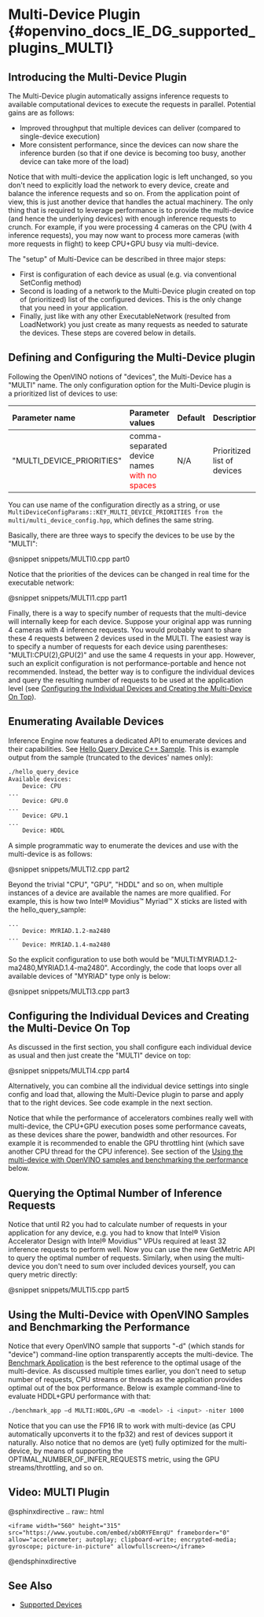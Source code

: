 # Multi-Device Plugin {#openvino_docs_IE_DG_supported_plugins_MULTI}

## Introducing the Multi-Device Plugin

The Multi-Device plugin automatically assigns inference requests to available computational devices to execute the requests in parallel. Potential gains are as follows:
* Improved throughput that multiple devices can deliver (compared to single-device execution)
* More consistent performance, since the devices can now share the inference burden
(so that if one device is becoming too busy, another device can take more of the load)

Notice that with multi-device the application logic is left unchanged, so you don't need to explicitly load the network to every device, create and balance the inference requests and so on. From the application point of view, this is just another device that handles the actual machinery. 
The only thing that is required to leverage performance is to provide the multi-device (and hence the underlying devices) with enough inference requests to crunch.
For example, if you were processing 4 cameras on the CPU (with 4 inference requests), you may now want to process more cameras (with more requests in flight) to keep CPU+GPU busy via multi-device.

The "setup" of Multi-Device can be described in three major steps:
* First is configuration of each device as usual (e.g. via conventional SetConfig method)
* Second is loading of a network to the Multi-Device plugin created on top of (prioritized) list of the  configured devices. This is the only change that you need in your application.
* Finally, just like with any other ExecutableNetwork (resulted from LoadNetwork) you just create as many requests as needed to saturate the devices.
These steps are covered below in details.

## Defining and Configuring the Multi-Device plugin
Following the OpenVINO notions of "devices", the Multi-Device has a "MULTI" name.
The only configuration option for the Multi-Device plugin is a prioritized list of devices to use:

| Parameter name                 | Parameter values      | Default            | Description                                                                                                                  |
| :---                      | :---                  | :---               | :----------------------------------------------------------------------------------------------------------------------------|
| "MULTI_DEVICE_PRIORITIES"  | comma-separated device names <span style="color:red">with no spaces</span>| N/A              | Prioritized list of devices                 |

You can use name of the configuration directly as a string, or use `MultiDeviceConfigParams::KEY_MULTI_DEVICE_PRIORITIES from the multi/multi_device_config.hpp`, which defines the same string.
 
Basically, there are three ways to specify the devices to be use by the "MULTI":

@snippet snippets/MULTI0.cpp part0

Notice that the priorities of the devices can be changed in real time for the executable network:

@snippet snippets/MULTI1.cpp part1

Finally, there is a way to specify number of requests that the multi-device will internally keep for each device. Suppose your original app was running 4 cameras with 4 inference requests. You would probably want to share these 4 requests between 2 devices used in the MULTI. The easiest way is to specify a number of requests for each device using parentheses: "MULTI:CPU(2),GPU(2)" and use the same 4 requests in your app. However, such an explicit configuration is not performance-portable and hence not recommended. Instead, the better way is to configure the individual devices and query the resulting number of requests to be used at the application level (see [Configuring the Individual Devices and Creating the Multi-Device On Top](#configuring-the-individual-devices-and-creating-the-multi-device-on-top)).

## Enumerating Available Devices
Inference Engine now features a dedicated API to enumerate devices and their capabilities. See [Hello Query Device C++ Sample](../../../inference-engine/samples/hello_query_device/README.md).  This is example output from the sample (truncated to the devices' names only):

```sh
./hello_query_device
Available devices: 
    Device: CPU
...
    Device: GPU.0
...
    Device: GPU.1
...
    Device: HDDL
```
A simple programmatic way to enumerate the devices and use with the multi-device is as follows:

@snippet snippets/MULTI2.cpp part2

Beyond the trivial "CPU", "GPU", "HDDL" and so on, when multiple instances of a device are available the names are more qualified.
For example, this is how two Intel® Movidius™ Myriad™ X sticks are listed with the hello_query_sample:
```
...
    Device: MYRIAD.1.2-ma2480
...
    Device: MYRIAD.1.4-ma2480
```
So the explicit configuration to use both would be "MULTI:MYRIAD.1.2-ma2480,MYRIAD.1.4-ma2480".
Accordingly, the code that loops over all available devices of "MYRIAD" type only is below:

@snippet snippets/MULTI3.cpp part3


## Configuring the Individual Devices and Creating the Multi-Device On Top
As discussed in the first section, you shall configure each individual device as usual and then just create the "MULTI" device on top:

@snippet snippets/MULTI4.cpp part4

Alternatively, you can combine all the individual device settings into single config and load that, allowing the Multi-Device plugin to parse and apply that to the right devices. See code example in the next section.

Notice that while the performance of accelerators combines really well with multi-device, the CPU+GPU execution poses some performance caveats, as these devices share the power, bandwidth and other resources. For example it is recommended to enable the GPU throttling hint (which save another CPU thread for the CPU inference).
See section of the [Using the multi-device with OpenVINO samples and benchmarking the performance](#using-the-multi-device-with-openvino-samples-and-benchmarking-the-performance) below.

## Querying the Optimal Number of Inference Requests
Notice that until R2 you had to calculate number of requests in your application for any device, e.g. you had to know that Intel® Vision Accelerator Design with Intel® Movidius™ VPUs required at least 32 inference requests to perform well. Now you can use the new GetMetric API to query the optimal number of requests. Similarly, when using the multi-device you don't need to sum over included devices yourself, you can query metric directly:

@snippet snippets/MULTI5.cpp part5

## Using the Multi-Device with OpenVINO Samples and Benchmarking the Performance
Notice that every OpenVINO sample that supports "-d" (which stands for "device") command-line option transparently accepts the multi-device.
The [Benchmark Application](../../../inference-engine/samples/benchmark_app/README.md) is the best reference to the optimal usage of the multi-device. As discussed multiple times earlier, you don't need to setup number of requests, CPU streams or threads as the application provides optimal out of the box performance.
Below is example command-line to evaluate HDDL+GPU performance with that:

```sh
./benchmark_app –d MULTI:HDDL,GPU –m <model> -i <input> -niter 1000
```
Notice that you can use the FP16 IR to work with multi-device (as CPU automatically upconverts it to the fp32) and rest of devices support it naturally. 
Also notice that no demos are (yet) fully optimized for the multi-device, by means of supporting the OPTIMAL_NUMBER_OF_INFER_REQUESTS metric, using the GPU streams/throttling, and so on.

## Video: MULTI Plugin

@sphinxdirective
.. raw:: html

    <iframe width="560" height="315" src="https://www.youtube.com/embed/xbORYFEmrqU" frameborder="0" allow="accelerometer; autoplay; clipboard-write; encrypted-media; gyroscope; picture-in-picture" allowfullscreen></iframe>

@endsphinxdirective

## See Also
* [Supported Devices](Supported_Devices.md)


